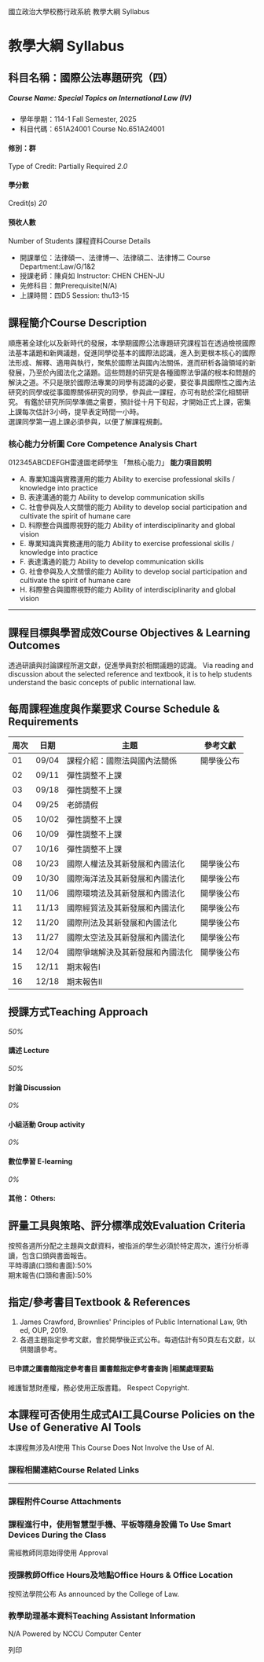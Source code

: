 國立政治大學校務行政系統 教學大綱 Syllabus
# 教學大綱 Syllabus
##  科目名稱：國際公法專題研究（四）
#####  Course Name: Special Topics on International Law (IV)
  * 學年學期：114-1 Fall Semester, 2025 
  * 科目代碼：651A24001 Course No.651A24001


#### 修別：群
Type of Credit: Partially Required 
_2.0_
#### 學分數
Credit(s)
_20_
#### 預收人數
Number of Students
課程資料Course Details
  * 開課單位：法律碩一、法律博一、法律碩二、法律博二 Course Department:Law/G/1&2 
  * 授課老師：陳貞如 Instructor: CHEN CHEN-JU 
  * 先修科目：無Prerequisite(N/A)
  * 上課時間：四D5 Session: thu13-15


##  課程簡介Course Description
順應著全球化以及新時代的發展，本學期國際公法專題研究課程旨在透過檢視國際法基本議題和新興議題，促進同學從基本的國際法認識，進入到更根本核心的國際法形成、解釋、適用與執行，聚焦於國際法與國內法關係，進而研析各論領域的新發展，乃至於內國法化之議題。這些問題的研究是各種國際法爭議的根本和問題的解決之道。不只是限於國際法專業的同學有認識的必要，要從事具國際性之國內法研究的同學或從事國際關係研究的同學，參與此一課程，亦可有助於深化相關研究。
有鑑於研究所同學準備之需要，預計從十月下旬起，才開始正式上課，密集上課每次估計3小時，提早表定時間一小時。  
選課同學第一週上課必須參與，以便了解課程規劃。
###  核心能力分析圖 Core Competence Analysis Chart
012345ABCDEFGH雷達圖老師學生
「無核心能力」 
**能力項目說明**
  * A. 專業知識與實務運用的能力 Ability to exercise professional skills / knowledge into practice
  * B. 表達溝通的能力 Ability to develop communication skills
  * C. 社會參與及人文關懷的能力 Ability to develop social participation and cultivate the spirit of humane care
  * D. 科際整合與國際視野的能力 Ability of interdisciplinarity and global vision
  * E. 專業知識與實務運用的能力 Ability to exercise professional skills / knowledge into practice
  * F. 表達溝通的能力 Ability to develop communication skills
  * G. 社會參與及人文關懷的能力 Ability to develop social participation and cultivate the spirit of humane care
  * H. 科際整合與國際視野的能力 Ability of interdisciplinarity and global vision


* * *
##  課程目標與學習成效Course Objectives & Learning Outcomes 
透過研讀與討論課程所選文獻，促進學員對於相關議題的認識。
Via reading and discussion about the selected reference and textbook, it is to help students understand the basic concepts of public international law.
##  每周課程進度與作業要求 Course Schedule & Requirements
周次 |  日期 |  主題 |  參考文獻  
---|---|---|---  
01 |  09/04 |  課程介紹：國際法與國內法關係 |  開學後公布  
02 |  09/11 |  彈性調整不上課 |   
03 |  09/18 |  彈性調整不上課 |   
04 |  09/25 |  老師請假  
05 |  10/02 |  彈性調整不上課 |   
06 |  10/09 |  彈性調整不上課 |   
07 |  10/16 |  彈性調整不上課 |   
08 |  10/23 |  國際人權法及其新發展和內國法化 |  開學後公布  
09 |  10/30 |  國際海洋法及其新發展和內國法化 |  開學後公布  
10 |  11/06 |  國際環境法及其新發展和內國法化 |  開學後公布  
11 |  11/13 |  國際經貿法及其新發展和內國法化 |  開學後公布  
12 |  11/20 |  國際刑法及其新發展和內國法化 |  開學後公布  
13 |  11/27 |  國際太空法及其新發展和內國法化 |  開學後公布  
14 |  12/04 |  國際爭端解決及其新發展和內國法化 |  開學後公布  
15 |  12/11 |  期末報告I |   
16 |  12/18 |  期末報告II |   
##  授課方式Teaching Approach
_50%_
####  講述 Lecture
_50%_
####  討論 Discussion
_0%_
####  小組活動 Group activity
_0%_
####  數位學習 E-learning
_0%_
####  其他： Others:
##  評量工具與策略、評分標準成效Evaluation Criteria
按照各週所分配之主題與文獻資料，被指派的學生必須於特定周次，進行分析導讀，包含口頭與書面報告。  
平時導讀(口頭和書面):50%  
期末報告(口頭和書面):50%
##  指定/參考書目Textbook & References
1. James Crawford, Brownlies' Principles of Public International Law, 9th ed, OUP, 2019.  
2. 各週主題指定參考文獻，會於開學後正式公布。每週估計有50頁左右文獻，以供閱讀參考。
####  已申請之圖書館指定參考書目  圖書館指定參考書查詢 |相關處理要點
維護智慧財產權，務必使用正版書籍。 Respect Copyright.
##  本課程可否使用生成式AI工具Course Policies on the Use of Generative AI Tools
本課程無涉及AI使用 This Course Does Not Involve the Use of AI.
###  課程相關連結Course Related Links
* * *
###  課程附件Course Attachments
###  課程進行中，使用智慧型手機、平板等隨身設備 To Use Smart Devices During the Class
需經教師同意始得使用  Approval
###  授課教師Office Hours及地點Office Hours & Office Location
按照法學院公布 
As announced by the College of Law.
###  教學助理基本資料Teaching Assistant Information
N/A
Powered by NCCU Computer Center
  
列印
